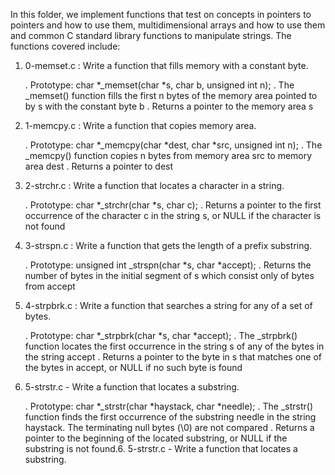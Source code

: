 In this folder, we implement functions that test on concepts in pointers to pointers and how to use them, multidimensional arrays and how to use them and common C standard library functions to manipulate strings.
The functions covered include:

1. 0-memset.c : Write a function that fills memory with a constant byte.

	. Prototype: char *_memset(char *s, char b, unsigned int n);
	. The _memset() function fills the first n bytes of the memory area pointed to by s with the constant byte b
	. Returns a pointer to the memory area s

2. 1-memcpy.c : Write a function that copies memory area.

	. Prototype: char *_memcpy(char *dest, char *src, unsigned int n);
	. The _memcpy() function copies n bytes from memory area src to memory area dest
	. Returns a pointer to dest

3. 2-strchr.c : Write a function that locates a character in a string.

	. Prototype: char *_strchr(char *s, char c);
	. Returns a pointer to the first occurrence of the character c in the string s, or NULL if the character is not found

4. 3-strspn.c : Write a function that gets the length of a prefix substring.

	. Prototype: unsigned int _strspn(char *s, char *accept);
	. Returns the number of bytes in the initial segment of s which consist only of bytes from accept

5. 4-strpbrk.c : Write a function that searches a string for any of a set of bytes.

	. Prototype: char *_strpbrk(char *s, char *accept);
	. The _strpbrk() function locates the first occurrence in the string s of any of the bytes in the string accept
	. Returns a pointer to the byte in s that matches one of the bytes in accept, or NULL if no such byte is found

6. 5-strstr.c - Write a function that locates a substring.

	. Prototype: char *_strstr(char *haystack, char *needle);
	. The _strstr() function finds the first occurrence of the substring needle in the string haystack. The terminating null bytes (\0) are not compared
	. Returns a pointer to the beginning of the located substring, or NULL if the substring is not found.6. 5-strstr.c - Write a function that locates a substring.

